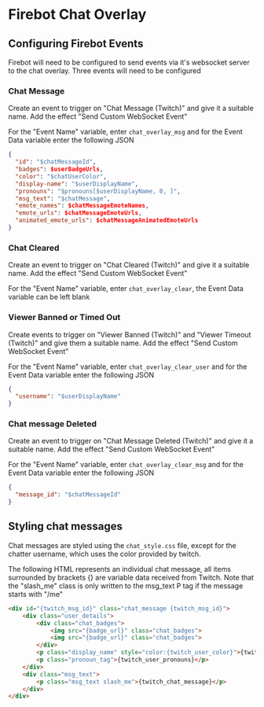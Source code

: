 # Firebot Chat Overlay


## Configuring Firebot Events

Firebot will need to be configured to send events via it's websocket server to the chat overlay.  Three events will need to be configured

### Chat Message

Create an event to trigger on "Chat Message (Twitch)" and give it a suitable name.  Add the effect "Send Custom WebSocket Event"

For the "Event Name" variable, enter `chat_overlay_msg` and for the Event Data variable enter the following JSON

```json
{
  "id": "$chatMessageId",
  "badges": $userBadgeUrls,
  "color": "$chatUserColor",
  "display-name": "$userDisplayName",
  "pronouns": "$pronouns[$userDisplayName, 0, ]",
  "msg_text": "$chatMessage",
  "emote_names": $chatMessageEmoteNames,
  "emote_urls": $chatMessageEmoteUrls,
  "animated_emote_urls": $chatMessageAnimatedEmoteUrls
} 
```

### Chat Cleared

Create an event to trigger on "Chat Cleared (Twitch)" and give it a suitable name.  Add the effect "Send Custom WebSocket Event"

For the "Event Name" variable, enter `chat_overlay_clear`, the Event Data variable can be left blank

### Viewer Banned or Timed Out

Create events to trigger on "Viewer Banned (Twitch)" and "Viewer Timeout (Twitch)" and give them a suitable name.  Add the effect "Send Custom WebSocket Event"

For the "Event Name" variable, enter `chat_overlay_clear_user` and for the Event Data variable enter the following JSON

```json
{
  "username": "$userDisplayName"
}
```

### Chat message Deleted

Create an event to trigger on "Chat Message Deleted (Twitch)" and give it a suitable name.  Add the effect "Send Custom WebSocket Event"

For the "Event Name" variable, enter `chat_overlay_clear_msg` and for the Event Data variable enter the following JSON

```json
{
  "message_id": "$chatMessageId"
}
```


## Styling chat messages

Chat messages are styled using the `chat_style.css` file, except for the chatter username, which uses the color provided by twitch.

The following HTML represents an individual chat message, all items surrounded by brackets {} are variable data received from Twitch. Note that the "slash_me" class is only written to the msg_text P tag if the message starts with "/me"

```html
<div id="{twitch_msg_id}" class="chat_message {twitch_msg_id}">
    <div class="user_details">
        <div class="chat_badges">
            <img src="{badge_url}" class="chat_badges">
            <img src="{badge_url}" class="chat_badges">
        </div>
        <p class="display_name" style="color:{twitch_user_color}">{twitch_user_name}</p>
        <p class="pronoun_tag">{twitch_user_pronouns}</p>
    </div>
    <div class="msg_text">
        <p class="msg_text slash_me">{twitch_chat_message}</p>
    </div>
</div>
```
